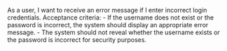 As a user, I want to receive an error message if I enter incorrect login credentials.
    Acceptance criteria:
    - If the username does not exist or the password is incorrect, the system should display an appropriate error message.
    - The system should not reveal whether the username exists or the password is incorrect for security purposes.
